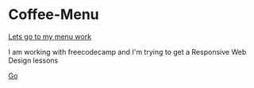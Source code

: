 # Coffee-Menu

[Lets go to my menu work](https://jekase9.github.io/Coffee-Menu/)

I am working with freecodecamp and I'm trying to get a Responsive Web Design lessons

<a href="https://jekase9.github.io/Coffee-Menu/" target="_blank">Go</a>
